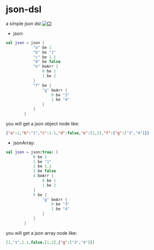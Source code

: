 # json-dsl
a simple json dsl
[![CI](https://github.com/midKingKing/json-dsl/actions/workflows/blank.yml/badge.svg)](https://github.com/midKingKing/json-dsl/actions/workflows/blank.yml)


- json:
```kotlin
val json = json {
            "a" be 1
            "b" be "1"
            "c" be 1.1
            "d" be false
            "e" beArr {
                0 be 1
                1 be 2
            }
            "f" be {
                "g" beArr {
                    0 be "3"
                    1 be "4"
                }
            }
        }
```
you will get a json object node like:
```json
{"a":1,"b":"1","c":1.1,"d":false,"e":[1,2],"f":{"g":["3","4"]}}
```

- jsonArray:
```kotlin
val json = json(true) {
            0 be 1
            1 be "1"
            2 be 1.1
            3 be false
            4 beArr {
                0 be 1
                1 be 2
            }
            5 be {
                "g" beArr {
                    0 be "3"
                    1 be "4"
                }
            }
        }
```

you will get a json array node like:
```json
[1,"1",1.1,false,[1,2],{"g":["3","4"]}]
```
